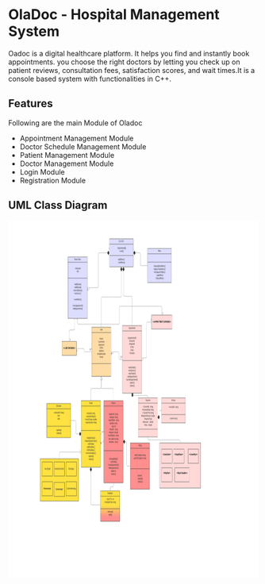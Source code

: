 
# OlaDoc - Hospital Management System

Oadoc is a digital healthcare platform. It helps you find and instantly book appointments.
you choose the right doctors by letting you check up on patient reviews, consultation fees, satisfaction scores, and wait times.It is a console based system with functionalities in C++.




## Features
Following are the main Module of Oladoc

-  Appointment Management Module
-  Doctor Schedule Management Module
-  Patient Management Module
-  Doctor Management Module
-  Login Module
-  Registration Module



## UML Class Diagram

<img src="https://github.com/arfatkh/OlaDoc/blob/LoginTest/imgs/UML.jpg" width="1000" height="720">
